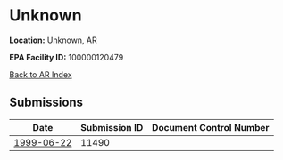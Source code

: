 # Unknown

**Location:** Unknown, AR

**EPA Facility ID:** 100000120479

[Back to AR Index](../../index.md)

## Submissions

| Date | Submission ID | Document Control Number |
|------|--------------|-------------------------|
| [1999-06-22](submissions/11490.md) | 11490 |  |
